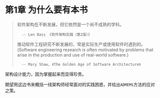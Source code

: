 # 第1章 为什么要有本书

> 软件架构在不断发展，但它依然是一个尚不成熟的学科。
>
>       -- Len Bass 《软件架构实践（第2版）》
>
>
> 推动软件工程研究不断发展的，常是实际生产或使用软件时遇到的。(Software engineering research is often motivated by problems that arise in the production and use of real-world software.)
>
>
>       -- Mary Shaw, 《The Golden Age of Software Architecture》

架构设计能力，因为掌握起来而显得珍贵。

期望用这边书来概括一线架构师经常面对的实践困惑，并给出`ADMEMS`方法的应对之策。
